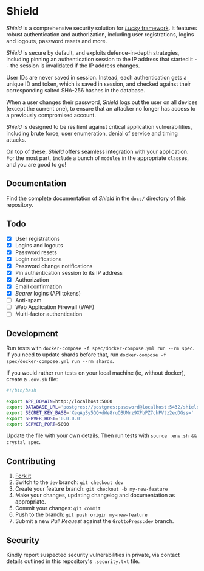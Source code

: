 # Shield

*Shield* is a comprehensive security solution for [*Lucky* framework](https://luckyframework.org). It features robust authentication and authorization, including user registrations, logins and logouts, password resets and more.

*Shield* is secure by default, and exploits defence-in-depth strategies, including pinning an authentication session to the IP address that started it -- the session is invalidated if the IP address changes.

User IDs are never saved in session. Instead, each authentication gets a unique ID and token, which is saved in session, and checked against their corresponding salted SHA-256 hashes in the database.

When a user changes their password, *Shield* logs out the user on all devices (except the current one), to ensure that an attacker no longer has access to a previously compromised account.

*Shield* is designed to be resilient against critical application vulnerabilities, including brute force, user enumeration, denial of service and timing attacks.

On top of these, *Shield* offers seamless integration with your application. For the most part, `include` a bunch of `module`s in the appropriate `class`es, and you are good to go!

## Documentation

Find the complete documentation of *Shield* in the `docs/` directory of this repository.

## Todo

- [x] User registrations
- [x] Logins and logouts
- [x] Password resets
- [x] Login notifications
- [x] Password change notifications
- [x] Pin authentication session to its IP address
- [x] Authorization
- [x] Email confirmation
- [x] *Bearer* logins (API tokens)
- [ ] Anti-spam
- [ ] Web Application Firewall (WAF)
- [ ] Multi-factor authentication

## Development

Run tests with `docker-compose -f spec/docker-compose.yml run --rm spec`. If you need to update shards before that, run `docker-compose -f spec/docker-compose.yml run --rm shards`.

If you would rather run tests on your local machine (ie, without docker), create a `.env.sh` file:

```bash
#!/bin/bash

export APP_DOMAIN=http://localhost:5000
export DATABASE_URL='postgres://postgres:password@localhost:5432/shield_spec'
export SECRET_KEY_BASE='XeqAgSy5QQ+dWe8ruOBUMrz9XPbPZ7chPVtz2ecDGss='
export SERVER_HOST='0.0.0.0'
export SERVER_PORT=5000
```

Update the file with your own details. Then run tests with `source .env.sh && crystal spec`.

## Contributing

1. [Fork it](https://github.com/GrottoPress/shield/fork)
1. Switch to the `dev` branch: `git checkout dev`
1. Create your feature branch: `git checkout -b my-new-feature`
1. Make your changes, updating changelog and documentation as appropriate.
1. Commit your changes: `git commit`
1. Push to the branch: `git push origin my-new-feature`
1. Submit a new *Pull Request* against the `GrottoPress:dev` branch.

## Security

Kindly report suspected security vulnerabilities in private, via contact details outlined in this repository's `.security.txt` file.

